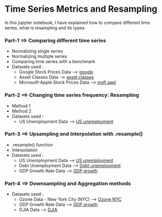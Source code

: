 # Time Series Metrics and Resampling

In this jupyter notebook, I have explained how to compare different time series, what is resampling and its types.

### Part-1 ==> Comparing different time series
* Normalizing single series
* Normalizing multiple series
* Comparing time series with a benchmark
* Datasets used :
    * Google Stock Prices Data --> [google](https://github.com/Ravjot03/Time-Series-Data-in-Python/blob/main/Chapter-2/google.csv)
    * Asset Classes Data --> [asset classes](https://github.com/Ravjot03/Time-Series-Data-in-Python/blob/main/Chapter-2/asset_classes.csv)
    * Microsoft-Apple Stock Prices Data --> [msft aapl](https://github.com/Ravjot03/Time-Series-Data-in-Python/blob/main/Chapter-2/msft_aapl.csv)

### Part-2 ==> Changing time series frequency: Resampling
* Method 1
* Method 2
* Datasets used :
    * US Unemployment Data --> [US unemployment](https://github.com/Ravjot03/Time-Series-Data-in-Python/blob/main/Chapter-2/unrate_2000.csv)

### Part-3 ==> Upsampling and Interpolation with .resample()
* .resample() function
* Interpolation
* Datasets used :
    * US Unemployment Data --> [US unemployment](https://github.com/Ravjot03/Time-Series-Data-in-Python/blob/main/Chapter-2/unrate_2000.csv)
    * Debt Unemployment Data --> [Debt unemployment](https://github.com/Ravjot03/Time-Series-Data-in-Python/blob/main/Chapter-2/debt_unemployment.csv)
    * GDP Growth Rate Data --> [GDP growth](https://github.com/Ravjot03/Time-Series-Data-in-Python/blob/main/Chapter-2/gdp_growth.csv)

### Part-4 ==> Downsampling and Aggregation methods
* Datasets used :
    * Ozone Data - New York City (NYC) --> [Ozone NYC](https://github.com/Ravjot03/Time-Series-Data-in-Python/blob/main/Chapter-2/ozone_nyc.csv)
    * GDP Growth Rate Data --> [GDP growth](https://github.com/Ravjot03/Time-Series-Data-in-Python/blob/main/Chapter-2/gdp_growth.csv)
    * DJIA Data --> [DJIA](https://github.com/Ravjot03/Time-Series-Data-in-Python/blob/main/Chapter-2/djia.csv)
